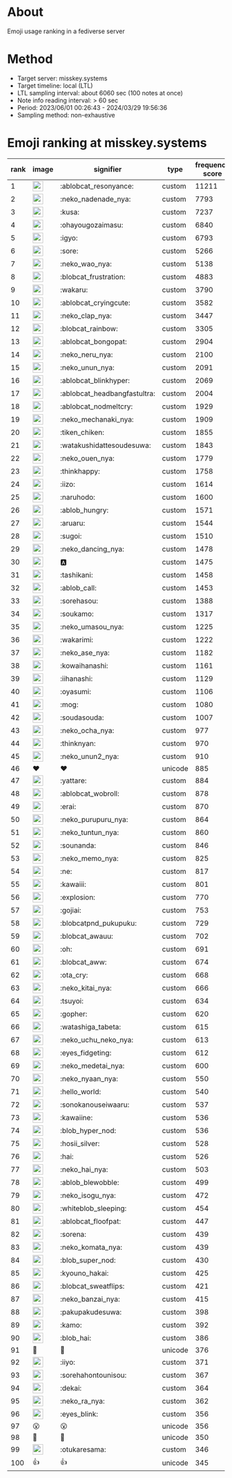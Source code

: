# About
Emoji usage ranking in a fediverse server

# Method
- Target server: misskey.systems
- Target timeline: local (LTL)
- LTL sampling interval: about 6060 sec (100 notes at once)
- Note info reading interval: > 60 sec
- Period: 2023/06/01 00:26:43 - 2024/03/29 19:56:36 
- Sampling method: non-exhaustive

# Emoji ranking at misskey.systems

|rank|image|signifier|type|frequency score|
|----|----|----|----|----|
|1|<img height="24" src="https://misskey.systems/emoji/ablobcat_resonyance.webp">|:ablobcat_resonyance:|custom|11211|
|2|<img height="24" src="https://misskey.systems/emoji/neko_nadenade_nya.webp">|:neko_nadenade_nya:|custom|7793|
|3|<img height="24" src="https://misskey.systems/emoji/kusa.webp">|:kusa:|custom|7237|
|4|<img height="24" src="https://misskey.systems/emoji/ohayougozaimasu.webp">|:ohayougozaimasu:|custom|6840|
|5|<img height="24" src="https://misskey.systems/emoji/igyo.webp">|:igyo:|custom|6793|
|6|<img height="24" src="https://misskey.systems/emoji/sore.webp">|:sore:|custom|5266|
|7|<img height="24" src="https://misskey.systems/emoji/neko_wao_nya.webp">|:neko_wao_nya:|custom|5138|
|8|<img height="24" src="https://misskey.systems/emoji/blobcat_frustration.webp">|:blobcat_frustration:|custom|4883|
|9|<img height="24" src="https://misskey.systems/emoji/wakaru.webp">|:wakaru:|custom|3790|
|10|<img height="24" src="https://misskey.systems/emoji/ablobcat_cryingcute.webp">|:ablobcat_cryingcute:|custom|3582|
|11|<img height="24" src="https://misskey.systems/emoji/neko_clap_nya.webp">|:neko_clap_nya:|custom|3447|
|12|<img height="24" src="https://misskey.systems/emoji/blobcat_rainbow.webp">|:blobcat_rainbow:|custom|3305|
|13|<img height="24" src="https://misskey.systems/emoji/ablobcat_bongopat.webp">|:ablobcat_bongopat:|custom|2904|
|14|<img height="24" src="https://misskey.systems/emoji/neko_neru_nya.webp">|:neko_neru_nya:|custom|2100|
|15|<img height="24" src="https://misskey.systems/emoji/neko_unun_nya.webp">|:neko_unun_nya:|custom|2091|
|16|<img height="24" src="https://misskey.systems/emoji/ablobcat_blinkhyper.webp">|:ablobcat_blinkhyper:|custom|2069|
|17|<img height="24" src="https://misskey.systems/emoji/ablobcat_headbangfastultra.webp">|:ablobcat_headbangfastultra:|custom|2004|
|18|<img height="24" src="https://misskey.systems/emoji/ablobcat_nodmeltcry.webp">|:ablobcat_nodmeltcry:|custom|1929|
|19|<img height="24" src="https://misskey.systems/emoji/neko_mechanaki_nya.webp">|:neko_mechanaki_nya:|custom|1909|
|20|<img height="24" src="https://misskey.systems/emoji/tiken_chiken.webp">|:tiken_chiken:|custom|1855|
|21|<img height="24" src="https://misskey.systems/emoji/watakushidattesoudesuwa.webp">|:watakushidattesoudesuwa:|custom|1843|
|22|<img height="24" src="https://misskey.systems/emoji/neko_ouen_nya.webp">|:neko_ouen_nya:|custom|1779|
|23|<img height="24" src="https://misskey.systems/emoji/thinkhappy.webp">|:thinkhappy:|custom|1758|
|24|<img height="24" src="https://misskey.systems/emoji/iizo.webp">|:iizo:|custom|1614|
|25|<img height="24" src="https://misskey.systems/emoji/naruhodo.webp">|:naruhodo:|custom|1600|
|26|<img height="24" src="https://misskey.systems/emoji/ablob_hungry.webp">|:ablob_hungry:|custom|1571|
|27|<img height="24" src="https://misskey.systems/emoji/aruaru.webp">|:aruaru:|custom|1544|
|28|<img height="24" src="https://misskey.systems/emoji/sugoi.webp">|:sugoi:|custom|1510|
|29|<img height="24" src="https://misskey.systems/emoji/neko_dancing_nya.webp">|:neko_dancing_nya:|custom|1478|
|30|<img height="24" src="https://misskey.systems/emoji/a.webp">|:a:|custom|1475|
|31|<img height="24" src="https://misskey.systems/emoji/tashikani.webp">|:tashikani:|custom|1458|
|32|<img height="24" src="https://misskey.systems/emoji/ablob_call.webp">|:ablob_call:|custom|1453|
|33|<img height="24" src="https://misskey.systems/emoji/sorehasou.webp">|:sorehasou:|custom|1388|
|34|<img height="24" src="https://misskey.systems/emoji/soukamo.webp">|:soukamo:|custom|1317|
|35|<img height="24" src="https://misskey.systems/emoji/neko_umasou_nya.webp">|:neko_umasou_nya:|custom|1225|
|36|<img height="24" src="https://misskey.systems/emoji/wakarimi.webp">|:wakarimi:|custom|1222|
|37|<img height="24" src="https://misskey.systems/emoji/neko_ase_nya.webp">|:neko_ase_nya:|custom|1182|
|38|<img height="24" src="https://misskey.systems/emoji/kowaihanashi.webp">|:kowaihanashi:|custom|1161|
|39|<img height="24" src="https://misskey.systems/emoji/iihanashi.webp">|:iihanashi:|custom|1129|
|40|<img height="24" src="https://misskey.systems/emoji/oyasumi.webp">|:oyasumi:|custom|1106|
|41|<img height="24" src="https://misskey.systems/emoji/mog.webp">|:mog:|custom|1080|
|42|<img height="24" src="https://misskey.systems/emoji/soudasouda.webp">|:soudasouda:|custom|1007|
|43|<img height="24" src="https://misskey.systems/emoji/neko_ocha_nya.webp">|:neko_ocha_nya:|custom|977|
|44|<img height="24" src="https://misskey.systems/emoji/thinknyan.webp">|:thinknyan:|custom|970|
|45|<img height="24" src="https://misskey.systems/emoji/neko_unun2_nya.webp">|:neko_unun2_nya:|custom|910|
|46|❤|❤|unicode|885|
|47|<img height="24" src="https://misskey.systems/emoji/yattare.webp">|:yattare:|custom|884|
|48|<img height="24" src="https://misskey.systems/emoji/ablobcat_wobroll.webp">|:ablobcat_wobroll:|custom|878|
|49|<img height="24" src="https://misskey.systems/emoji/erai.webp">|:erai:|custom|870|
|50|<img height="24" src="https://misskey.systems/emoji/neko_purupuru_nya.webp">|:neko_purupuru_nya:|custom|864|
|51|<img height="24" src="https://misskey.systems/emoji/neko_tuntun_nya.webp">|:neko_tuntun_nya:|custom|860|
|52|<img height="24" src="https://misskey.systems/emoji/sounanda.webp">|:sounanda:|custom|846|
|53|<img height="24" src="https://misskey.systems/emoji/neko_memo_nya.webp">|:neko_memo_nya:|custom|825|
|54|<img height="24" src="https://misskey.systems/emoji/ne.webp">|:ne:|custom|817|
|55|<img height="24" src="https://misskey.systems/emoji/kawaiii.webp">|:kawaiii:|custom|801|
|56|<img height="24" src="https://misskey.systems/emoji/explosion.webp">|:explosion:|custom|770|
|57|<img height="24" src="https://misskey.systems/emoji/gojiai.webp">|:gojiai:|custom|753|
|58|<img height="24" src="https://misskey.systems/emoji/blobcatpnd_pukupuku.webp">|:blobcatpnd_pukupuku:|custom|729|
|59|<img height="24" src="https://misskey.systems/emoji/blobcat_awauu.webp">|:blobcat_awauu:|custom|702|
|60|<img height="24" src="https://misskey.systems/emoji/oh.webp">|:oh:|custom|691|
|61|<img height="24" src="https://misskey.systems/emoji/blobcat_aww.webp">|:blobcat_aww:|custom|674|
|62|<img height="24" src="https://misskey.systems/emoji/ota_cry.webp">|:ota_cry:|custom|668|
|63|<img height="24" src="https://misskey.systems/emoji/neko_kitai_nya.webp">|:neko_kitai_nya:|custom|666|
|64|<img height="24" src="https://misskey.systems/emoji/tsuyoi.webp">|:tsuyoi:|custom|634|
|65|<img height="24" src="https://misskey.systems/emoji/gopher.webp">|:gopher:|custom|620|
|66|<img height="24" src="https://misskey.systems/emoji/watashiga_tabeta.webp">|:watashiga_tabeta:|custom|615|
|67|<img height="24" src="https://misskey.systems/emoji/neko_uchu_neko_nya.webp">|:neko_uchu_neko_nya:|custom|613|
|68|<img height="24" src="https://misskey.systems/emoji/eyes_fidgeting.webp">|:eyes_fidgeting:|custom|612|
|69|<img height="24" src="https://misskey.systems/emoji/neko_medetai_nya.webp">|:neko_medetai_nya:|custom|600|
|70|<img height="24" src="https://misskey.systems/emoji/neko_nyaan_nya.webp">|:neko_nyaan_nya:|custom|550|
|71|<img height="24" src="https://misskey.systems/emoji/hello_world.webp">|:hello_world:|custom|540|
|72|<img height="24" src="https://misskey.systems/emoji/sonokanouseiwaaru.webp">|:sonokanouseiwaaru:|custom|537|
|73|<img height="24" src="https://misskey.systems/emoji/kawaiine.webp">|:kawaiine:|custom|536|
|74|<img height="24" src="https://misskey.systems/emoji/blob_hyper_nod.webp">|:blob_hyper_nod:|custom|536|
|75|<img height="24" src="https://misskey.systems/emoji/hosii_silver.webp">|:hosii_silver:|custom|528|
|76|<img height="24" src="https://misskey.systems/emoji/hai.webp">|:hai:|custom|526|
|77|<img height="24" src="https://misskey.systems/emoji/neko_hai_nya.webp">|:neko_hai_nya:|custom|503|
|78|<img height="24" src="https://misskey.systems/emoji/ablob_blewobble.webp">|:ablob_blewobble:|custom|499|
|79|<img height="24" src="https://misskey.systems/emoji/neko_isogu_nya.webp">|:neko_isogu_nya:|custom|472|
|80|<img height="24" src="https://misskey.systems/emoji/whiteblob_sleeping.webp">|:whiteblob_sleeping:|custom|454|
|81|<img height="24" src="https://misskey.systems/emoji/ablobcat_floofpat.webp">|:ablobcat_floofpat:|custom|447|
|82|<img height="24" src="https://misskey.systems/emoji/sorena.webp">|:sorena:|custom|439|
|83|<img height="24" src="https://misskey.systems/emoji/neko_komata_nya.webp">|:neko_komata_nya:|custom|439|
|84|<img height="24" src="https://misskey.systems/emoji/blob_super_nod.webp">|:blob_super_nod:|custom|430|
|85|<img height="24" src="https://misskey.systems/emoji/kyouno_hakai.webp">|:kyouno_hakai:|custom|425|
|86|<img height="24" src="https://misskey.systems/emoji/blobcat_sweatflips.webp">|:blobcat_sweatflips:|custom|421|
|87|<img height="24" src="https://misskey.systems/emoji/neko_banzai_nya.webp">|:neko_banzai_nya:|custom|415|
|88|<img height="24" src="https://misskey.systems/emoji/pakupakudesuwa.webp">|:pakupakudesuwa:|custom|398|
|89|<img height="24" src="https://misskey.systems/emoji/kamo.webp">|:kamo:|custom|392|
|90|<img height="24" src="https://misskey.systems/emoji/blob_hai.webp">|:blob_hai:|custom|386|
|91|🎉|🎉|unicode|376|
|92|<img height="24" src="https://misskey.systems/emoji/iiyo.webp">|:iiyo:|custom|371|
|93|<img height="24" src="https://misskey.systems/emoji/sorehahontounisou.webp">|:sorehahontounisou:|custom|367|
|94|<img height="24" src="https://misskey.systems/emoji/dekai.webp">|:dekai:|custom|364|
|95|<img height="24" src="https://misskey.systems/emoji/neko_ra_nya.webp">|:neko_ra_nya:|custom|362|
|96|<img height="24" src="https://misskey.systems/emoji/eyes_blink.webp">|:eyes_blink:|custom|356|
|97|😮|😮|unicode|356|
|98|🍗|🍗|unicode|350|
|99|<img height="24" src="https://misskey.systems/emoji/otukaresama.webp">|:otukaresama:|custom|346|
|100|👍|👍|unicode|345|
